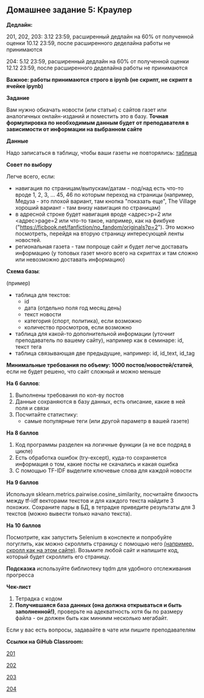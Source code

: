 ## Домашнее задание 5: Краулер

**Дедлайн:**
 
201, 202, 203: 3.12 23:59, расширенный дедлайн на 60% от полученной оценки 10.12 23:59, после расширенного деделайна работы не принимаются

204: 5.12 23:59, расширенный дедлайн на 60% от полученной оценки 12.12 23:59, после расширенного деделайна работы не принимаются

**Важное: работы принимаются строго в ipynb (не скрипт, не скрипт в ячейке ipynb)**

**Задание**

Вам нужно обкачать новости (или статьи) с сайтов газет или аналогичных онлайн-изданий и поместить это в базу. **Точная формулировка по необходимым данным будет от преподавателя в зависимости от информации на выбранном сайте**

**Данные**

Надо записаться в таблицу, чтобы ваши газеты не повторялись: [таблица](https://docs.google.com/spreadsheets/d/124v-PqwLM2UQPjYJtOCgZ48IqRgBxTZlaTzxShHjOB8/edit?usp=sharing)

**Совет по выбору**

Легче всего, если:

- навигация по страницам/выпускам/датам - под/над есть что-то вроде 1, 2, 3, ... 45, 46 по которым переход на страницы (например, Медуза - это плохой вариант, там кнопка "показать еще", The Village хороший вариант - там внизу навигация по страницам)
- в адресной строке будет навигация вроде <адрес>p=2 или  <адрес>page=2 или что-то такое, например, как на фикбуке ("https://ficbook.net/fanfiction/no_fandom/originals?p=2"). Это можно посмотреть, перейдя на вторую страницу интересующей ленты новостей.
- региональная газета - там попроще сайт и будет легче доставать информацию (у топовых газет много всего на скриптах и там сложно или невозможно доставать информацию)

**Схема базы**:

(пример)

- таблица для текстов:
    - id
    - дата (отдельно поля год месяц день)
    - текст новости
    - категория (спорт, политика), если возможно
    - количество просмотров, если возможно
- таблица для какой-то дополнительной информации (уточнит преподаватель по вашему сайту), например как в семинаре: id, текст тега
- таблица связывающая две предыдущие, например: id, id_text, id_tag

**Минимальные требования по объему: 1000 постов/новостей/статей**, если не будет решено, что сайт сложный и можно меньше

**На 6 баллов**:

1. Выполнены требования по кол-ву постов
3. Данные сохраняются в базу данных, есть описание, какие в ней поля и связи
4. Посчитайте статистику:
   - самые популярные теги (или другой параметр в вашей газете)


**На 8 баллов**

1. Код программы разделен на логичные функции (а не все подряд в цикле)
2. Есть обработка ошибок (try-except), куда-то сохраняется информация о том, какие посты не скачались и какая ошибка
4. С помощью TF-IDF выделите ключевые слова для каждой новости

**На 9 баллов**

Используя sklearn.metrics.pairwise.cosine_similarity, посчитайте близость между tf-idf векторами текстов и для каждого текста найдите 3 похожих. Сохраните пары в БД, в тетрадке приведите результаты для 3 текстов (можно вывести только начало текста).

**На 10 баллов**

Посмотрите, как запустить Selenium в конспекте и попробуйте погуглить, как можно скроллить страницу с помощью него [(например, скролл как на этом сайте)](https://openedu.ru/course/). Возьмите любой сайт и напишите код, который будет скроллить его страницу.

**Подсказка** используйте библиотеку tqdm для удобного отслеживания прогресса

**Чек-лист**

1. Тетрадка с кодом
2. **Получившаяся база данных (она должна открываться и быть заполненной!)**, проверьте на адекватность хотя бы по размеру файла - он должен быть как минимм несколько мегабайт.

Если у вас есть вопросы, задавайте в чате или пишите преподавателям

**Ссылки на GiHub Classroom:**

[201](https://classroom.github.com/a/quHBy8en)

[202](https://classroom.github.com/a/Qjky_blM)

[203](https://classroom.github.com/a/72TwUxch)

[204](https://classroom.github.com/a/PxqZpW-w)
